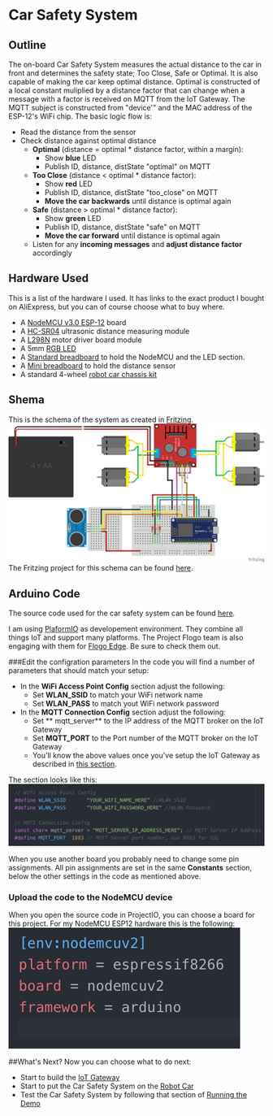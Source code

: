 # Car Safety System
## Outline
The on-board Car Safety System measures the actual distance to the car in front and determines the safety state; Too Close, Safe or Optimal. It is also capable of making the car keep optimal distance. Optimal is constructed of a local constant muliplied by a distance factor that can change when a message with a factor is received on MQTT from the IoT Gateway. The MQTT subject is constructed from "device'" and the MAC address of the ESP-12's WiFi chip.
The basic logic flow is:

 - Read the distance from the sensor
 - Check distance against optimal distance
	 - **Optimal** (distance = optimal * distance factor, within a margin):
		 - Show **blue** LED
		 - Publish ID, distance, distState "optimal" on MQTT
	 - **Too Close** (distance < optimal * distance factor):
		 - Show **red** LED
		 - Publish ID, distance, distState "too_close" on MQTT
		 - **Move the car backwards** until distance is optimal again
	 - **Safe** (distance > optimal * distance factor):
		 - Show **green** LED
		 - Publish ID, distance, distState "safe" on MQTT
		 - **Move the car forward** until distance is optimal again
	 - Listen for any **incoming messages** and **adjust distance factor** accordingly

## Hardware Used
This is a list of the hardware I used. It has links to the exact product I bought on AliExpress, but you can of course choose what to buy where.

 - A [NodeMCU v3.0 ESP-12](https://www.aliexpress.com/item/V3-Wireless-module-NodeMcu-4M-bytes-Lua-WIFI-Internet-of-Things-development-board-based-ESP8266-esp/32647542733.html?spm=a2g0s.9042311.0.0.Nq0bHx) board 
 - A [HC-SR04](https://www.aliexpress.com/item/Free-shipping-1pcs-Ultrasonic-Module-HC-SR04-Distance-Measuring-Transducer-Sensor-for-Arduino-Samples-Best-prices/1967936408.html?spm=a2g0s.9042311.0.0.C2CePu) ultrasonic distance measuring module
 - A [L298N](https://www.aliexpress.com/item/Free-shipping-1pcs-lot-Special-promotions-2pcs-lot-L298N-motor-driver-board-module-stepper-motor-smart/1872427142.html?spm=a2g0s.9042311.0.0.7UNFIQ) motor driver board module
 - A 5mm [RGB LED](https://www.aliexpress.com/store/product/50Pcs-5mm-4pin-RGB-Tri-Color-Common-Anode-LED-Red-Green-Blue/612195_1852144523.html)
 - A [Standard breadboard](https://www.aliexpress.com/item/1pcs-DIY-400-Points-Solderless-Bread-Board-Breadboard-400-PCB-Test-Board-for-ATMEGA-PIC-Arduino/32802377725.html?spm=a2g0s.9042311.0.0.oXz7Ch) to hold the NodeMCU and the LED section.
 - A [Mini breadboard](https://www.aliexpress.com/item/free-shipping-10Pcs-Lot-Pro-Mini-Module-Atmega328-5V-16M-For-Arduino-Compatible-With-Nano/1656592084.html?spm=a2g0s.9042311.0.0.hgy8Mz) to hold the distance sensor
 - A standard 4-wheel [robot car chassis kit](https://www.aliexpress.com/item/5-colors-choose-one-color-4WD-Smart-Robot-Car-Chassis-Kits-for-arduino-with-Speed/32679090614.html?spm=a2g0s.9042311.0.0.oXz7Ch)

## Shema
This is the schema of the system as created in [Fritzing](http://fritzing.org).
![Car Safety System](schema.png)
The Fritzing project for this schema can be found [here](iot-car.fzz).

## Arduino Code
The source code used for the car safety system can be found [here](iot-car.ino).

I am using [PlaformIO](http://platformio.org/) as developement environment. They combine all things IoT and support many platforms. The Project Flogo team is also engaging with them for [Flogo Edge](https://www.tibco.com/blog/2017/06/23/introducing-flogo-edge-apps/). Be sure to check them out.

###Edit the configration parameters
In the code you will find a number of parameters that should match your setup:

 - In the **WiFi Access Point Config** section adjust the following:
	 - Set **WLAN_SSID** to match your WiFi network name
	 - Set **WLAN_PASS** to match yout WiFi network password
 - In the **MQTT Connection Config** section adjust the following:
	 - Set ** mqtt_server** to the IP address of the MQTT broker on the IoT Gateway
	 - Set **MQTT_PORT** to the Port number of the MQTT broker on the IoT Gateway
	 - You'll know the above values once you've setup the IoT Gateway as described in [this section](../iot-gateway/). 

The section looks like this:
![Config parameters](adjust-ino.png)

When you use another board you probably need to change some pin assignments. All pin assignments are set in the same **Constants** section, below the other settings in the code as mentioned above.

### Upload the code to the NodeMCU device
When you open the source code in ProjectIO, you can choose a board for this project. For my NodeMCU ESP12 hardware this is the following:
![Board settings](board-settings.png)

##What's Next?
Now you can choose what to do next:

 - Start to build the [IoT Gateway](../iot-gateway/)
 - Start to put the Car Safety System on the [Robot Car](../robot-car/)
 - Test the Car Safety System by following that section of [Running the Demo](../running-the-demo/)